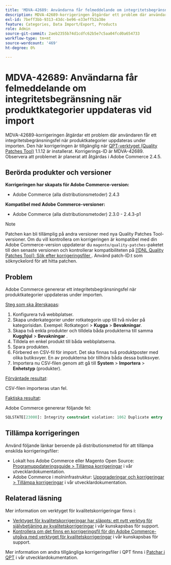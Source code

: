 ```yaml
---
title: 'MDVA-42689: Användarna får felmeddelande om integritetsbegränsning när produktkategorier uppdateras vid import'
description: MDVA-42689-korrigeringen åtgärdar ett problem där användaren får ett integritetsbegränsningsfel när produktkategorier uppdateras under importen. Den här korrigeringen är tillgänglig när [QPT-verktyget (Quality Patches Tool)](/help/announcements/adobe-commerce-announcements/magento-quality-patches-released-new-tool-to-self-serve-quality-patches.md) 1.1.12 är installerat. Korrigerings-ID är MDVA-42689. Observera att problemet är planerat att åtgärdas i Adobe Commerce 2.4.5.
exl-id: 7beff3bb-9313-43dc-be96-e33eff52a38e
feature: Categories, Data Import/Export, Products
role: Admin
source-git-commit: 2aeb2355b74d1cdfc62b5e7c5aa04fcd0a654733
workflow-type: tm+mt
source-wordcount: '469'
ht-degree: 0%

---
```


# MDVA-42689: Användarna får felmeddelande om integritetsbegränsning när produktkategorier uppdateras vid import

MDVA-42689-korrigeringen åtgärdar ett problem där användaren får ett integritetsbegränsningsfel när produktkategorier uppdateras under importen. Den här korrigeringen är tillgänglig när [QPT-verktyget (Quality Patches Tool)](/help/announcements/adobe-commerce-announcements/magento-quality-patches-released-new-tool-to-self-serve-quality-patches.md) 1.1.12 är installerat. Korrigerings-ID är MDVA-42689. Observera att problemet är planerat att åtgärdas i Adobe Commerce 2.4.5.

## Berörda produkter och versioner

**Korrigeringen har skapats för Adobe Commerce-version:**

* Adobe Commerce (alla distributionsmetoder) 2.4.3

**Kompatibel med Adobe Commerce-versioner:**

* Adobe Commerce (alla distributionsmetoder) 2.3.0 - 2.4.3-p1

>[!NOTE]
>
>Patchen kan bli tillämplig på andra versioner med nya Quality Patches Tool-versioner. Om du vill kontrollera om korrigeringen är kompatibel med din Adobe Commerce-version uppdaterar du `magento/quality-patches`-paketet till den senaste versionen och kontrollerar kompatibiliteten på [[!DNL Quality Patches Tool]: Sök efter korrigeringsfiler ](https://experienceleague.adobe.com/tools/commerce-quality-patches/index.html). Använd patch-ID:t som söknyckelord för att hitta patchen.

## Problem

Adobe Commerce genererar ett integritetsbegränsningsfel när produktkategorier uppdateras under importen.

<u>Steg som ska återskapas</u>:

1. Konfigurera två webbplatser.
1. Skapa underkategorier under rotkategorin upp till två nivåer på kategorisidan. Exempel: Rotkategori > **Kugga** > **Bevakningar**.
1. Skapa två enkla produkter och tilldela båda produkterna till samma **Kugghjul** > **Bevakningar** .
1. Tilldela en enkel produkt till båda webbplatserna.
1. Spara produkten.
1. Förbered en CSV-fil för import. Det ska finnas två produktposter med olika butiksvyer. En av produkterna bör tillhöra båda dessa butiksvyer.
1. Importera nu CSV-filen genom att gå till **System** > **Importera** > **Enhetstyp** (produkter).

<u>Förväntade resultat</u>:

CSV-filen importeras utan fel.

<u>Faktiska resultat</u>:

Adobe Commerce genererar följande fel:

```SQL
SQLSTATE[23000]: Integrity constraint violation: 1062 Duplicate entry '1302' for key 'PRIMARY', query was: INSERT INTO `catalog_url_rewrite_product_category` (`url_rewrite_id`,`category_id`,`product_id`) VALUES (?, ?, ?), (?, ?, ?), (?, ?, ?)
```

## Tillämpa korrigeringen

Använd följande länkar beroende på distributionsmetod för att tillämpa enskilda korrigeringsfiler:

* Lokalt hos Adobe Commerce eller Magento Open Source: [Programuppdateringsguide > Tillämpa korrigeringar](https://experienceleague.adobe.com/en/docs/commerce-operations/tools/quality-patches-tool/usage) i vår utvecklardokumentation.
* Adobe Commerce i molninfrastruktur: [Uppgraderingar och korrigeringar > Tillämpa korrigeringar](https://experienceleague.adobe.com/en/docs/commerce-cloud-service/user-guide/develop/upgrade/apply-patches) i vår utvecklardokumentation.

## Relaterad läsning

Mer information om verktyget för kvalitetskorrigeringar finns i:

* [Verktyget för kvalitetskorrigeringar har släppts: ett nytt verktyg för självbetjäning av kvalitetskorrigeringar](/help/announcements/adobe-commerce-announcements/magento-quality-patches-released-new-tool-to-self-serve-quality-patches.md) i vår kunskapsbas för support.
* [Kontrollera om det finns en korrigeringsfil för din Adobe Commerce-utgåva med verktyget för kvalitetskorrigeringar](/help/support-tools/patches-available-in-qpt-tool/check-patch-for-magento-issue-with-magento-quality-patches.md) i vår kunskapsbas för support.

Mer information om andra tillgängliga korrigeringsfiler i QPT finns i [Patchar i QPT](https://experienceleague.adobe.com/tools/commerce-quality-patches/index.html) i vår utvecklardokumentation.
